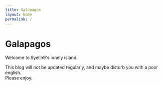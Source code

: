 ```yaml
---
title: Galapagos
layout: home
permalink: /
---
```


# Galapagos
  
Welcome to 9yelin9's lonely island.  
  
This blog will not be updated regularly, and maybe disturb you with a poor english.  
Please enjoy.
